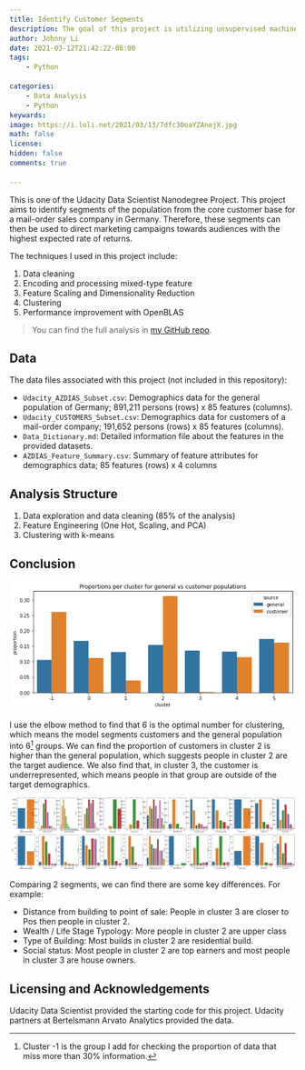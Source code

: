 ```yaml
---
title: Identify Customer Segments
description: The goal of this project is utilizing unsupervised machine learning to identify target segments.
author: Johnny Li
date: 2021-03-12T21:42:22-08:00
tags:
    - Python

categories:
    - Data Analysis
    - Python
keywards: 
image: https://i.loli.net/2021/03/13/7dfc3OoaYZAnejX.jpg
math: false
license: 
hidden: false
comments: true

---
```


This is one of the Udacity Data Scientist Nanodegree Project. This project aims to identify segments of the population from the core customer base for a mail-order sales company in Germany. Therefore, these segments can then be used to direct marketing campaigns towards audiences with the highest expected rate of returns.

The techniques I used in this project include:  

1. Data cleaning  
1. Encoding and processing mixed-type feature  
1. Feature Scaling and Dimensionality Reduction
1. Clustering
1. Performance improvement with OpenBLAS

> You can find the full analysis in [my GitHub repo](https://github.com/iamjohnnyli/identify-customer-segments/blob/main/Identify_Customer_Segments.ipynb).

## Data

The data files associated with this project (not included in this repository):

- `Udacity_AZDIAS_Subset.csv`: Demographics data for the general population of Germany; 891,211 persons (rows) x 85 features (columns).
- `Udacity_CUSTOMERS_Subset.csv`: Demographics data for customers of a mail-order company; 191,652 persons (rows) x 85 features (columns).
- `Data_Dictionary.md`: Detailed information file about the features in the provided datasets.
- `AZDIAS_Feature_Summary.csv`: Summary of feature attributes for demographics data; 85 features (rows) x 4 columns

## Analysis Structure

1. Data exploration and data cleaning (85% of the analysis)
2. Feature Engineering (One Hot, Scaling, and PCA)
3. Clustering with k-means

## Conclusion


![Figure 1. Proportions per cluster for general vs customer.](Figure1.png)


I use the elbow method to find that 6 is the optimal number for clustering, which means the model segments customers and the general population into 6[^**] groups. We can find the proportion of customers in cluster 2 is higher than the general population, which suggests people in cluster 2 are the target audience. We also find that, in cluster 3, the customer is underrepresented, which means people in that group are outside of the target demographics.  



![Figure 2. Major differences between Cluster 2 and Cluster 3](Figure2.png)

Comparing 2 segments, we can find there are some key differences. For example:

- Distance from building to point of sale: People in cluster 3 are closer to Pos then people in cluster 2.
- Wealth / Life Stage Typology: More people in cluster 2 are upper class
- Type of Building: Most builds in cluster 2 are residential build.
- Social status: Most people in cluster 2 are top earners and most people in cluster 3 are house owners.


## Licensing and Acknowledgements

Udacity Data Scientist provided the starting code for this project.
Udacity partners at Bertelsmann Arvato Analytics provided the data.


[^**]: Cluster -1 is the group I add for checking the proportion of data that miss more than 30% information.